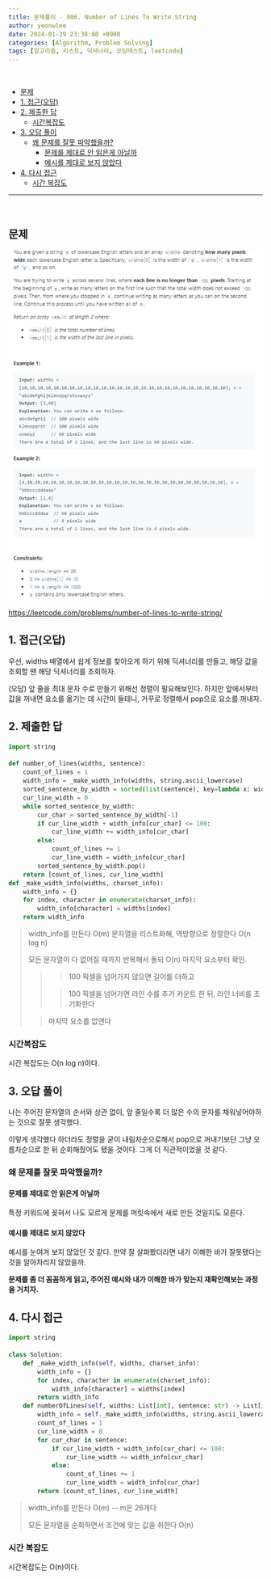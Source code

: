 ```yaml
---
title: 문제풀이 - 806. Number of Lines To Write String
author: yeonwlee
date: 2024-01-29 23:38:00 +0900
categories: [Algorithm, Problem Solving]
tags: [알고리즘, 리스트, 딕셔너리, 코딩테스트, leetcode]
---
```


<br>

- [문제](#문제)
- [1. 접근(오답)](#1-접근오답)
- [2. 제출한 답](#2-제출한-답)
  - [시간복잡도](#시간복잡도)
- [3. 오답 풀이](#3-오답-풀이)
  - [왜 문제를 잘못 파악했을까?](#왜-문제를-잘못-파악했을까)
    - [문제를 제대로 안 읽은게 아닐까](#문제를-제대로-안-읽은게-아닐까)
    - [예시를 제대로 보지 않았다](#예시를-제대로-보지-않았다)
- [4. 다시 접근](#4-다시-접근)
  - [시간 복잡도](#시간-복잡도)

---

<br>

## 문제

![image alt 문제](/assets/img/post/2024-01-31-problemsolving-leetcode-806-number-of-lines-to-write-string/img0.png)

<https://leetcode.com/problems/number-of-lines-to-write-string/>

## 1. 접근(오답)

우선, widths 배열에서 쉽게 정보를 찾아오게 하기 위해 딕셔너리를 만들고,
해당 값을 조회할 땐 해당 딕셔너리를 조회하자.

(오답)
앞 줄을 최대 문자 수로 만들기 위해선 정렬이 필요해보인다.
하지만 앞에서부터 값을 꺼내면 요소를 옮기는 데 시간이 들테니, 거꾸로 정렬해서 pop으로 요소를 꺼내자.

## 2. 제출한 답

```python
import string

def number_of_lines(widths, sentence):
    count_of_lines = 1
    width_info = _make_width_info(widths, string.ascii_lowercase)
    sorted_sentence_by_width = sorted(list(sentence), key=lambda x: width_info[x], reverse=True)
    cur_line_width = 0
    while sorted_sentence_by_width:
        cur_char = sorted_sentence_by_width[-1]
        if cur_line_width + width_info[cur_char] <= 100:
            cur_line_width += width_info[cur_char]
        else:
            count_of_lines += 1
            cur_line_width = width_info[cur_char]
        sorted_sentence_by_width.pop()
    return [count_of_lines, cur_line_width]
def _make_width_info(widths, charset_info):
    width_info = {}
    for index, character in enumerate(charset_info):
        width_info[character] = widths[index]
    return width_info

```

> width_info를 만든다 O(m)
> 문자열을 리스트화해, 역방향으로 정렬한다 O(n log n)
>
> 모든 문자열이 다 없어질 때까지 반복해서 돌되 O(n) 마지막 요소부터 확인.
>
> > > 100 픽셀을 넘어가지 않으면 길이를 더하고
> >
> > > 100 픽셀을 넘어가면 라인 수를 추가 카운트 한 뒤, 라인 너비를 초기화한다
>
> > 마지막 요소를 없앤다

### 시간복잡도

시간 복잡도는 O(n log n)이다.

## 3. 오답 풀이

나는 주어진 문자열의 순서와 상관 없이, 앞 줄일수록 더 많은 수의 문자를 채워넣어야하는 것으로 잘못 생각했다.

이렇게 생각했다 하더라도
정렬을 굳이 내림차순으로해서 pop으로 꺼내기보단
그냥 오름차순으로 한 뒤 순회해줬어도 됐을 것이다. 그게 더 직관적이었을 것 같다.

### 왜 문제를 잘못 파악했을까?

#### 문제를 제대로 안 읽은게 아닐까

특정 키워드에 꽂혀서 나도 모르게 문제를 머릿속에서 새로 만든 것일지도 모른다.

#### 예시를 제대로 보지 않았다

예시를 눈여겨 보지 않았던 것 같다.
만약 잘 살펴봤더라면 내가 이해한 바가 잘못됐다는 것을 알아차리지 않았을까.

**문제를 좀 더 꼼꼼하게 읽고,
주어진 예시와 내가 이해한 바가 맞는지 재확인해보는 과정을 거치자.**

## 4. 다시 접근

```python
import string

class Solution:
    def _make_width_info(self, widths, charset_info):
        width_info = {}
        for index, character in enumerate(charset_info):
            width_info[character] = widths[index]
        return width_info
    def numberOfLines(self, widths: List[int], sentence: str) -> List[int]:
        width_info = self._make_width_info(widths, string.ascii_lowercase)
        count_of_lines = 1
        cur_line_width = 0
        for cur_char in sentence:
            if cur_line_width + width_info[cur_char] <= 100:
                cur_line_width += width_info[cur_char]
            else:
                count_of_lines += 1
                cur_line_width = width_info[cur_char]
        return [count_of_lines, cur_line_width]
```

> width_info를 만든다 O(m) -- m은 26개다
>
> 모든 문자열을 순회하면서 조건에 맞는 값을 취한다 O(n)

### 시간 복잡도

시간복잡도는 O(n)이다.
